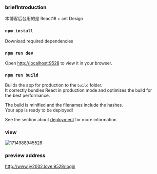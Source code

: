 ### briefIntroduction
本博客后台用的是 React18 + ant Design
### `npm install`

Download required dependencies

### `npm run dev`

Open [http://localhost:9528](http://localhost:9528) to view it in your browser.

### `npm run build`

Builds the app for production to the `build` folder.\
It correctly bundles React in production mode and optimizes the build for the best performance.

The build is minified and the filenames include the hashes.\
Your app is ready to be deployed!

See the section about [deployment](https://facebook.github.io/create-react-app/docs/deployment) for more information.
### view
![1714988945526](https://github.com/JiaoYo/BlogDev/assets/154570631/71c27ef0-9715-4409-9feb-f6caca8580da)
### preview address
http://www.jy2002.love:9528/login
